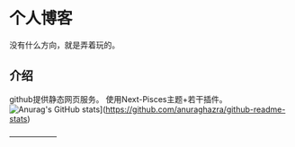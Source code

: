 # 个人博客
没有什么方向，就是弄着玩的。
## 介绍
github提供静态网页服务。
使用Next-Pisces主题+若干插件。
![Anurag's GitHub stats](https://github-readme-stats.vercel.app/api?username=leafminer)](https://github.com/anuraghazra/github-readme-stats)

——————


